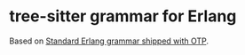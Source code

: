 # tree-sitter grammar for Erlang

Based on [Standard Erlang grammar shipped with
OTP](https://github.com/erlang/otp/blob/master/lib/stdlib/src/erl_parse.yrl).
